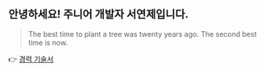 ## 안녕하세요! 주니어 개발자 서연제입니다.

> The best time to plant a tree was twenty years ago. The second best time is now.

👉 [경력 기술서](https://hexagonal-market-d79.notion.site/b00149e0c16e4aeba3324a7e6a4440ad)
